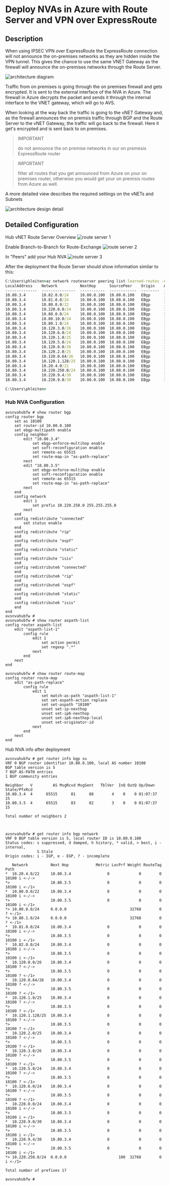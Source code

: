 # Deploy NVAs in Azure with Route Server and VPN over ExpressRoute

## Description

When using IPSEC VPN over ExpressRoute the ExpressRoute connection will not announce the on-premises networks as they are hidden inside the VPN tunnel.
This gives the chance to use the same VNET Gateway as the firewall will announce the on-premises networks through the Route Server.

![architecture diagram](images/image1.png)

Traffic from on premises is going through the on premises firewall and gets encrypted. It is sent to the external interface of the NVA in Azure.
The firewall in Azure decrypts the packet and sends it through the internal interface to the VNET gateway, which will go to AVS.

When looking at the way back the traffic is going to the vNET Gateway and, as the firewall announces the on premsis traffic through BGP and the Route Server to the vNET Gateway, the traffic will go back to the firewall. Here it get's encrypted and is sent back to on premises.

> IMPORTANT
>
> do not announce the on premise networks in our on premesis ExpressRoute router

> IMPORTANT
>
> filter all routes that you get announced from Azure on your on premises router, otherwise you would get your on premisis routes from Azure as well.

A more detailed view describes the required settings on the vNETs and Subnets

![architecture design detail](images/image2.png)

## Detailed Configuration

Hub vNET Route Server Overview
![route server 1](images/routeserver1.png)

Enable Branch-to-Branch for Route-Exchange
![route server 2](images/routeserver2.png)

In "Peers" add your Hub NVA
![route server 3](images/routeserver3.png)

After the deployment the Route Server should show information similar to this:

```cmd
C:\Users\phleiten>az network routeserver peering list-learned-routes -n nva --routeserver azcat-avs-nva-route-server -g azcat-avs-nva-hub-rg --query "RouteServiceRole_IN_0" -o table
LocalAddress    Network          NextHop      SourcePeer    Origin    AsPath       Weight
--------------  ---------------  -----------  ------------  --------  -----------  --------
10.80.3.4       10.82.0.0/24     10.80.0.100  10.80.0.100   EBgp      10100-10100  32768
10.80.3.4       10.81.0.0/24     10.80.0.100  10.80.0.100   EBgp      10100-10100  32768
10.80.3.4       10.80.0.0/22     10.80.0.100  10.80.0.100   EBgp      10100-10100  32768
10.80.3.4       10.220.0.0/24    10.80.0.100  10.80.0.100   EBgp      10100-10100  32768
10.80.3.4       10.80.0.0/24     10.80.0.100  10.80.0.100   EBgp      10100        32768
10.80.3.4       10.80.10.0/24    10.80.0.100  10.80.0.100   EBgp      10100        32768
10.80.3.4       10.80.1.0/24     10.80.0.100  10.80.0.100   EBgp      10100        32768
10.80.3.4       10.120.3.0/26    10.80.0.100  10.80.0.100   EBgp      10100-10100  32768
10.80.3.4       10.120.6.0/24    10.80.0.100  10.80.0.100   EBgp      10100-10100  32768
10.80.3.4       10.120.1.0/25    10.80.0.100  10.80.0.100   EBgp      10100-10100  32768
10.80.3.4       10.120.5.0/24    10.80.0.100  10.80.0.100   EBgp      10100-10100  32768
10.80.3.4       10.120.0.0/26    10.80.0.100  10.80.0.100   EBgp      10100-10100  32768
10.80.3.4       10.120.2.0/25    10.80.0.100  10.80.0.100   EBgp      10100-10100  32768
10.80.3.4       10.120.0.64/26   10.80.0.100  10.80.0.100   EBgp      10100-10100  32768
10.80.3.4       10.120.1.128/25  10.80.0.100  10.80.0.100   EBgp      10100-10100  32768
10.80.3.4       10.20.4.0/22     10.80.0.100  10.80.0.100   EBgp      10100-10100  32768
10.80.3.4       10.220.250.0/24  10.80.0.100  10.80.0.100   EBgp      10100        32768
10.80.3.4       10.220.9.4/30    10.80.0.100  10.80.0.100   EBgp      10100-10100  32768
10.80.3.4       10.220.9.0/30    10.80.0.100  10.80.0.100   EBgp      10100-10100  32768

C:\Users\phleiten>
```

### Hub NVA Configuration

```NVAconfig
avsnvahubfw # show router bgp
config router bgp
    set as 10100
    set router-id 10.80.0.100
    set ebgp-multipath enable
    config neighbor
        edit "10.80.3.4"
            set ebgp-enforce-multihop enable
            set soft-reconfiguration enable
            set remote-as 65515
            set route-map-in "as-path-replace"
        next
        edit "10.80.3.5"
            set ebgp-enforce-multihop enable
            set soft-reconfiguration enable
            set remote-as 65515
            set route-map-in "as-path-replace"
        next
    end
    config network
        edit 1
            set prefix 10.220.250.0 255.255.255.0
        next
    end
    config redistribute "connected"
        set status enable
    end
    config redistribute "rip"
    end
    config redistribute "ospf"
    end
    config redistribute "static"
    end
    config redistribute "isis"
    end
    config redistribute6 "connected"
    end
    config redistribute6 "rip"
    end
    config redistribute6 "ospf"
    end
    config redistribute6 "static"
    end
    config redistribute6 "isis"
    end
end
avsnvahubfw #
avsnvahubfw # show router aspath-list
config router aspath-list
    edit "aspath-list-1"
        config rule
            edit 1
                set action permit
                set regexp ".*"
            next
        end
    next
end

avsnvahubfw # show router route-map
config router route-map
    edit "as-path-replace"
        config rule
            edit 1
                set match-as-path "aspath-list-1"
                set set-aspath-action replace
                set set-aspath "10100"
                unset set-ip-nexthop
                unset set-ip6-nexthop
                unset set-ip6-nexthop-local
                unset set-originator-id
            next
        end
    next
end
```

Hub NVA info after deployment

```NVAinfo
avsnvahubfw # get router info bgp su
VRF 0 BGP router identifier 10.80.0.100, local AS number 10100
BGP table version is 5
7 BGP AS-PATH entries
1 BGP community entries

Neighbor   V         AS MsgRcvd MsgSent   TblVer  InQ OutQ Up/Down  State/PfxRcd
10.80.3.4  4      65515      81      88        4    0    0 01:07:37       15
10.80.3.5  4      65515      83      82        3    0    0 01:07:37       15

Total number of neighbors 2



avsnvahubfw # get router info bgp network
VRF 0 BGP table version is 5, local router ID is 10.80.0.100
Status codes: s suppressed, d damped, h history, * valid, > best, i - internal,
              S Stale
Origin codes: i - IGP, e - EGP, ? - incomplete

   Network          Next Hop            Metric LocPrf Weight RouteTag Path
*  10.20.4.0/22     10.80.3.4                0             0        0 10100 i <-/->
*>                  10.80.3.5                0             0        0 10100 i <-/1>
*  10.80.0.0/22     10.80.3.4                0             0        0 10100 i <-/->
*>                  10.80.3.5                0             0        0 10100 i <-/1>
*> 10.80.0.0/24     0.0.0.0                            32768        0 ? <-/1>
*> 10.80.1.0/24     0.0.0.0                            32768        0 ? <-/1>
*  10.81.0.0/24     10.80.3.4                0             0        0 10100 i <-/->
*>                  10.80.3.5                0             0        0 10100 i <-/1>
*  10.82.0.0/24     10.80.3.4                0             0        0 10100 i <-/->
*>                  10.80.3.5                0             0        0 10100 i <-/1>
*  10.120.0.0/26    10.80.3.4                0             0        0 10100 ? <-/->
*>                  10.80.3.5                0             0        0 10100 ? <-/1>
*  10.120.0.64/26   10.80.3.4                0             0        0 10100 ? <-/->
*>                  10.80.3.5                0             0        0 10100 ? <-/1>
*  10.120.1.0/25    10.80.3.4                0             0        0 10100 ? <-/->
*>                  10.80.3.5                0             0        0 10100 ? <-/1>
*  10.120.1.128/25  10.80.3.4                0             0        0 10100 ? <-/->
*>                  10.80.3.5                0             0        0 10100 ? <-/1>
*  10.120.2.0/25    10.80.3.4                0             0        0 10100 ? <-/->
*>                  10.80.3.5                0             0        0 10100 ? <-/1>
*  10.120.3.0/26    10.80.3.4                0             0        0 10100 ? <-/->
*>                  10.80.3.5                0             0        0 10100 ? <-/1>
*  10.120.5.0/24    10.80.3.4                0             0        0 10100 ? <-/->
*>                  10.80.3.5                0             0        0 10100 ? <-/1>
*  10.120.6.0/24    10.80.3.4                0             0        0 10100 ? <-/->
*>                  10.80.3.5                0             0        0 10100 ? <-/1>
*  10.220.0.0/24    10.80.3.4                0             0        0 10100 i <-/->
*>                  10.80.3.5                0             0        0 10100 i <-/1>
*  10.220.9.0/30    10.80.3.4                0             0        0 10100 i <-/->
*>                  10.80.3.5                0             0        0 10100 i <-/1>
*  10.220.9.4/30    10.80.3.4                0             0        0 10100 i <-/->
*>                  10.80.3.5                0             0        0 10100 i <-/1>
*> 10.220.250.0/24  0.0.0.0                       100  32768        0 i <-/1>

Total number of prefixes 17

avsnvahubfw #
```

